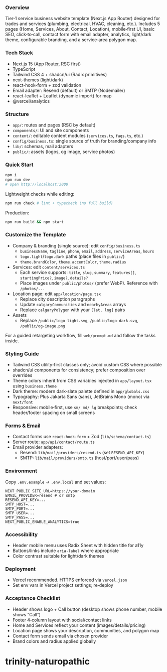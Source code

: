 ### Overview

Tier‑1 service business website template (Next.js App Router) designed for trades and services (plumbing, electrical, HVAC, cleaning, etc.). Includes 5 pages (Home, Services, About, Contact, Location), mobile‑first UI, basic SEO, click‑to‑call, contact form with email adapter, analytics, light/dark theme, configurable branding, and a service‑area polygon map.

### Tech Stack

- Next.js 15 (App Router, RSC first)
- TypeScript
- Tailwind CSS 4 + shadcn/ui (Radix primitives)
- next-themes (light/dark)
- react-hook-form + zod validation
- Email adapter: Resend (default) or SMTP (Nodemailer)
- react-leaflet + Leaflet (dynamic import) for map
- @vercel/analytics

### Structure

- `app/`: routes and pages (RSC by default)
- `components/`: UI and site components
- `content/`: editable content modules (`services.ts`, `faqs.ts`, etc.)
- `config/business.ts`: single source of truth for branding/company info
- `lib/`: schemas, mail adapters
- `public/`: assets (logos, og image, service photos)

### Quick Start

```bash
npm i
npm run dev
# open http://localhost:3000
```

Lightweight checks while editing:

```bash
npm run check # lint + typecheck (no full build)
```

Production:

```bash
npm run build && npm start
```

### Customize the Template

- Company & branding (single source): edit `config/business.ts`
  - `businessName`, `tagline`, `phone`, `email`, `address`, `serviceAreas`, `hours`
  - `logo.light`/`logo.dark` paths (place files in `public/`)
  - `theme.brandColor`, `theme.accentColor`, `theme.radius`
- Services: edit `content/services.ts`
  - Each service supports: `title`, `slug`, `summary`, `features[]`, `startingPrice?`, `image?`, `details?`
  - Place images under `public/photos/` (prefer WebP). Reference with `/photos/...`
- Location page: edit `app/location/page.tsx`
  - Replace city description paragraphs
  - Update `calgaryCommunities` and `nearbyAreas` arrays
  - Replace `calgaryPolygon` with your `[lat, lng]` pairs
- Assets
  - Replace `/public/logo-light.svg`, `/public/logo-dark.svg`, `/public/og-image.png`

For a guided retargeting workflow, fill `web/prompt.md` and follow the tasks inside.

### Styling Guide

- Tailwind CSS utility‑first classes only; avoid custom CSS where possible
- shadcn/ui components for consistency; prefer composition over overrides
- Theme colors inherit from CSS variables injected in `app/layout.tsx` using `business.theme`
- Dark theme: modern dark‑slate palette defined in `app/globals.css`
- Typography: Plus Jakarta Sans (sans), JetBrains Mono (mono) via `next/font`
- Responsive: mobile‑first, use `sm/ md/ lg` breakpoints; check header/footer spacing on small screens

### Forms & Email

- Contact forms use `react-hook-form` + Zod (`lib/schema/contact.ts`)
- Server route: `app/api/contact/route.ts`
- Email provider adapters:
  - Resend: `lib/mail/providers/resend.ts` (set `RESEND_API_KEY`)
  - SMTP: `lib/mail/providers/smtp.ts` (host/port/user/pass)

### Environment

Copy `.env.example` → `.env.local` and set values:

```
NEXT_PUBLIC_SITE_URL=https://your-domain
EMAIL_PROVIDER=resend # or smtp
RESEND_API_KEY=...
SMTP_HOST=...
SMTP_PORT=...
SMTP_USER=...
SMTP_PASS=...
NEXT_PUBLIC_ENABLE_ANALYTICS=true
```

### Accessibility

- Header mobile menu uses Radix Sheet with hidden title for a11y
- Buttons/links include `aria-label` where appropriate
- Color contrast suitable for light/dark themes

### Deployment

- Vercel recommended. HTTPS enforced via `vercel.json`
- Set env vars in Vercel project settings; re‑deploy

### Acceptance Checklist

- Header shows logo + Call button (desktop shows phone number, mobile shows “Call”)
- Footer 4‑column layout with social/contact links
- Home and Services reflect your content (images/details/pricing)
- Location page shows your description, communities, and polygon map
- Contact form sends email via chosen provider
- Brand colors and radius applied globally
# trinity-naturopathic
